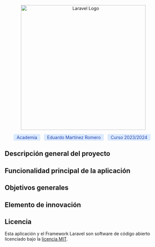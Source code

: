 <p align="center"><a href="https://laravel.com" target="_blank"><img src="https://raw.githubusercontent.com/laravel/art/master/logo-lockup/5%20SVG/2%20CMYK/1%20Full%20Color/laravel-logolockup-cmyk-red.svg" width="400" alt="Laravel Logo"></a></p>

<p align="center">
<span style="background-color: #dbeafe; color: #1e40af; font-size: 0.875rem; line-height: 1.25rem; margin-right: .5rem; padding:  .125rem .625rem; border-radius: .25rem">Academia</span>
<span style="background-color: #dbeafe; color: #1e40af; font-size: 0.875rem; line-height: 1.25rem; margin-right: .5rem; padding:  .125rem .625rem; border-radius: .25rem">Eduardo Martínez Romero</span>
<span style="background-color: #dbeafe; color: #1e40af; font-size: 0.875rem; line-height: 1.25rem; margin-right: .5rem; padding:  .125rem .625rem; border-radius: .25rem">Curso 2023/2024</span>
</p>

## Descripción general del proyecto

## Funcionalidad principal de la aplicación

## Objetivos generales

## Elemento de innovación

## Licencia

Esta aplicación y el Framework Laravel son software de código abierto licenciado bajo la [licencia MIT](https://opensource.org/licenses/MIT).
